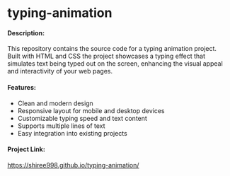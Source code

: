 # typing-animation

#### Description:

This repository contains the source code for a typing animation project. Built with HTML and CSS the project showcases a typing effect that simulates text being typed out on the screen, enhancing the visual appeal and interactivity of your web pages.

#### Features:

- Clean and modern design
- Responsive layout for mobile and desktop devices
- Customizable typing speed and text content
- Supports multiple lines of text
- Easy integration into existing projects

#### Project Link:

https://shiree998.github.io/typing-animation/

